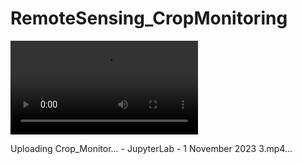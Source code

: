 # RemoteSensing_CropMonitoring

![image](https://github.com/Kapil3003/RemoteSensing_CropMonitoring/blob/main/Crop_Monitor%E2%80%A6%20-%20JupyterLab%20-%201%20November%202023%202.mp4)


Uploading Crop_Monitor… - JupyterLab - 1 November 2023 3.mp4…

